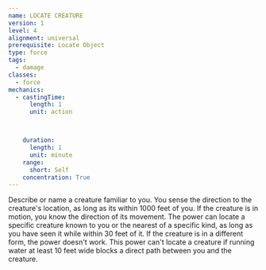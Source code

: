 ```yaml
---
name: LOCATE CREATURE
version: 1
level: 4
alignment: universal
prerequisite: Locate Object
type: force
tags:
  - damage
classes:
  - force
mechanics:
  - castingTime:
      length: 1
      unit: action



    duration:
      length: 1
      unit: minute
    range:
      short: Self
    concentration: True
---
```

Describe or name a creature familiar to you. You
sense the direction to the creature's location, as long
as its within 1000 feet of you. If the creature is in
motion, you know the direction of its movement. The
power can locate a specific creature known to you or
the nearest of a specific kind, as long as you have seen
it while within 30 feet of it. If the creature is in a
different form, the power doesn't work. This power
can't locate a creature if running water at least 10 feet
wide blocks a direct path between you and the
creature.

    